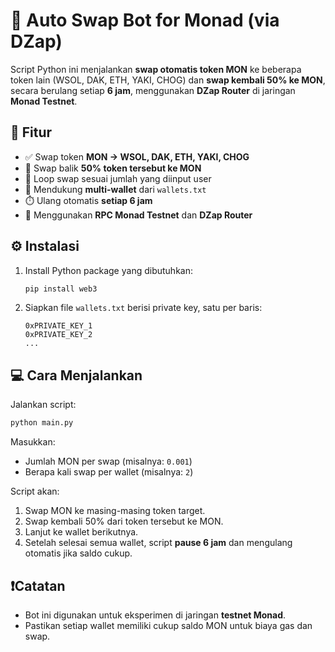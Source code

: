 # 🔄 Auto Swap Bot for Monad (via DZap)

Script Python ini menjalankan **swap otomatis token MON** ke beberapa token lain (WSOL, DAK, ETH, YAKI, CHOG) dan **swap kembali 50% ke MON**, secara berulang setiap **6 jam**, menggunakan **DZap Router** di jaringan **Monad Testnet**.

## 🚀 Fitur

- ✅ Swap token **MON → WSOL, DAK, ETH, YAKI, CHOG**
- 🔁 Swap balik **50% token tersebut ke MON**
- 🧠 Loop swap sesuai jumlah yang diinput user
- 📁 Mendukung **multi-wallet** dari `wallets.txt`
- ⏱️ Ulang otomatis **setiap 6 jam**
- 📡 Menggunakan **RPC Monad Testnet** dan **DZap Router**

## ⚙️ Instalasi

1. Install Python package yang dibutuhkan:
   ```bash
   pip install web3
   ```

2. Siapkan file `wallets.txt` berisi private key, satu per baris:
   ```
   0xPRIVATE_KEY_1
   0xPRIVATE_KEY_2
   ...
   ```

## 💻 Cara Menjalankan

Jalankan script:
```bash
python main.py
```

Masukkan:
- Jumlah MON per swap (misalnya: `0.001`)
- Berapa kali swap per wallet (misalnya: `2`)

Script akan:
1. Swap MON ke masing-masing token target.
2. Swap kembali 50% dari token tersebut ke MON.
3. Lanjut ke wallet berikutnya.
4. Setelah selesai semua wallet, script **pause 6 jam** dan mengulang otomatis jika saldo cukup.

## ❗Catatan

- Bot ini digunakan untuk eksperimen di jaringan **testnet Monad**.
- Pastikan setiap wallet memiliki cukup saldo MON untuk biaya gas dan swap.
